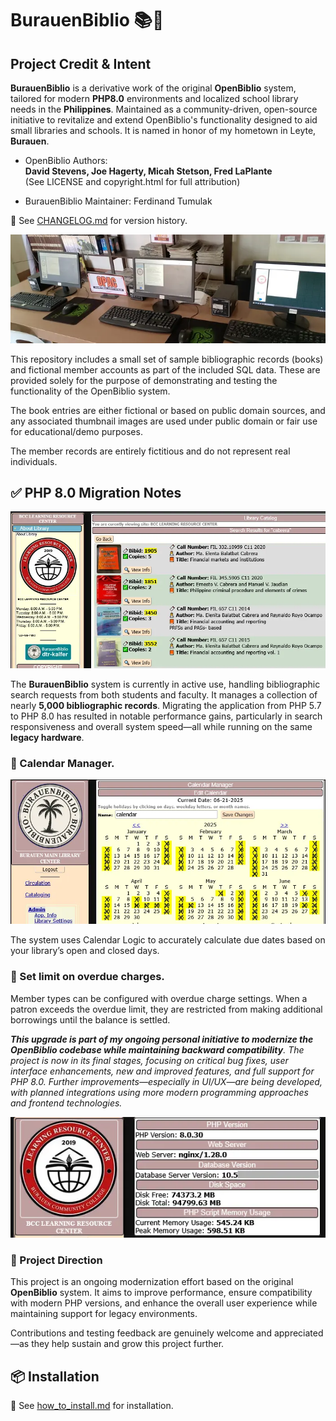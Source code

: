 # BurauenBiblio 📚🌴

## Project Credit & Intent

**BurauenBiblio** is a derivative work of the original **OpenBiblio** system, tailored for modern **PHP8.0** environments and localized school library needs in the **Philippines**.
Maintained as a community-driven, open-source initiative to revitalize and extend OpenBiblio's functionality designed to aid small libraries and schools.
It is named in honor of my hometown in Leyte, **Burauen**.

- OpenBiblio Authors:  
  **David Stevens, Joe Hagerty, Micah Stetson, Fred LaPlante**  
  (See LICENSE and copyright.html for full attribution)

- BurauenBiblio Maintainer: Ferdinand Tumulak 

📌 See [CHANGELOG.md](./CHANGELOG.md) for version history.

![Homepage](./readme_assets/opac_system2.webp "BurauenBiblio Homepage")

This repository includes a small set of sample bibliographic records (books) and fictional member accounts as part of the included SQL data.
These are provided solely for the purpose of demonstrating and testing the functionality of the OpenBiblio system.

The book entries are either fictional or based on public domain sources, and any associated thumbnail images are used under public domain or fair use for educational/demo purposes.

The member records are entirely fictitious and do not represent real individuals.

## ✅ PHP 8.0 Migration Notes

![Homepage](./readme_assets/actual_use_case_2.webp "BurauenBiblio Homepage")

The **BurauenBiblio** system is currently in active use, handling bibliographic search requests from both students and faculty. It manages a collection of nearly **5,000 bibliographic records**. Migrating the application from PHP 5.7 to PHP 8.0 has resulted in notable performance gains, particularly in search responsiveness and overall system speed—all while running on the same **legacy hardware**.

### 🙌 Calendar Manager.

![Homepage](./readme_assets/sample_calendar_image.webp "BurauenBiblio Homepage")

The system uses Calendar Logic to accurately calculate due dates based on your library’s open and closed days.

### 🙌 Set limit on overdue charges.

Member types can be configured with overdue charge settings. When a patron exceeds the overdue limit, they are restricted from making additional borrowings until the balance is settled.

***This upgrade is part of my ongoing personal initiative to modernize the OpenBiblio codebase while maintaining backward compatibility**. The project is now in its final stages, focusing on critical bug fixes, user interface enhancements, new and improved features, and full support for PHP 8.0. Further improvements—especially in UI/UX—are being developed, with planned integrations using more modern programming approaches and frontend technologies.*

![Homepage](./readme_assets/actual_use_case.webp "BurauenBiblio Homepage")

### 🙌 Project Direction

This project is an ongoing modernization effort based on the original **OpenBiblio** system. It aims to improve performance, ensure compatibility with modern PHP versions, and enhance the overall user experience while maintaining support for legacy environments.

Contributions and testing feedback are genuinely welcome and appreciated—as they help sustain and grow this project further.

## 📦 Installation

📌 See [how_to_install.md](./how_to_install.md) for installation.
